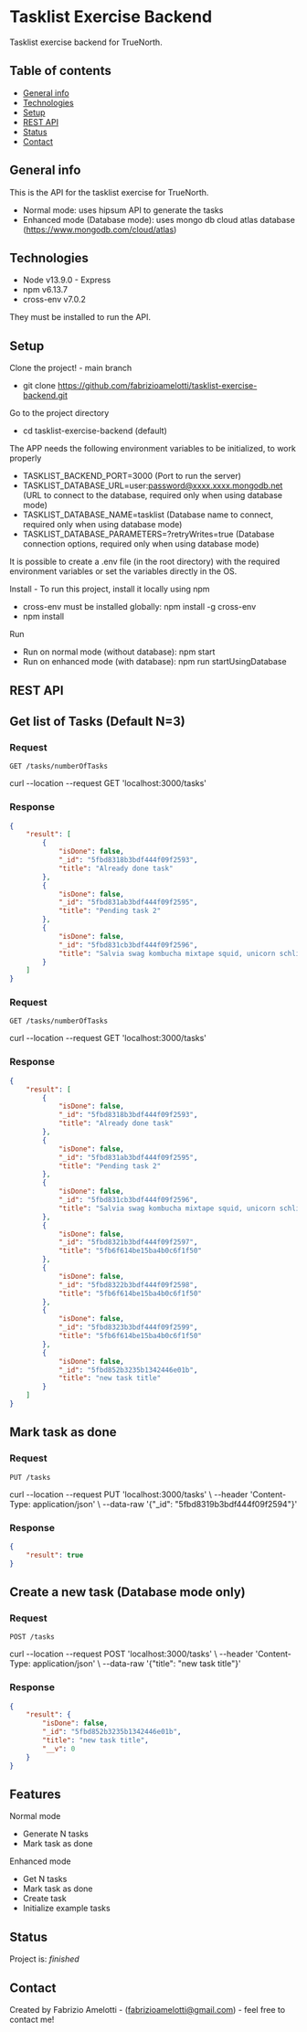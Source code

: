 # Tasklist Exercise Backend
Tasklist exercise backend for TrueNorth.

## Table of contents
* [General info](#general-info)
* [Technologies](#technologies)
* [Setup](#setup)
* [REST API](#rest-api)
* [Status](#status)
* [Contact](#contact)

## General info
This is the API for the tasklist exercise for TrueNorth.
* Normal mode: uses hipsum API to generate the tasks
* Enhanced mode (Database mode): uses mongo db cloud atlas database (https://www.mongodb.com/cloud/atlas)

## Technologies
* Node v13.9.0 - Express
* npm v6.13.7
* cross-env v7.0.2

They must be installed to run the API.

## Setup
Clone the project! - main branch
* git clone https://github.com/fabrizioamelotti/tasklist-exercise-backend.git

Go to the project directory
* cd tasklist-exercise-backend (default)

The APP needs the following environment variables to be initialized, to work properly

* TASKLIST_BACKEND_PORT=3000 (Port to run the server)
* TASKLIST_DATABASE_URL=user:password@xxxx.xxxx.mongodb.net (URL to connect to the database, required only when using database mode)
* TASKLIST_DATABASE_NAME=tasklist (Database name to connect, required only when using database mode)
* TASKLIST_DATABASE_PARAMETERS=?retryWrites=true (Database connection options, required only when using database mode)

It is possible to create a .env file (in the root directory) with the required environment variables or set the variables directly in the OS.

Install - To run this project, install it locally using npm

* cross-env must be installed globally: npm install -g cross-env
* npm install

Run

* Run on normal mode (without database): npm start
* Run on enhanced mode (with database): npm run startUsingDatabase

## REST API

## Get list of Tasks (Default N=3)

### Request

`GET /tasks/numberOfTasks`

curl --location --request GET 'localhost:3000/tasks'

### Response
```json
{
    "result": [
        {
            "isDone": false,
            "_id": "5fbd8318b3bdf444f09f2593",
            "title": "Already done task"
        },
        {
            "isDone": false,
            "_id": "5fbd831ab3bdf444f09f2595",
            "title": "Pending task 2"
        },
        {
            "isDone": false,
            "_id": "5fbd831cb3bdf444f09f2596",
            "title": "Salvia swag kombucha mixtape squid, unicorn schlitz craft beer lumbersexual tattooed etsy dreamcatcher"
        }
    ]
}
```

### Request

`GET /tasks/numberOfTasks`

curl --location --request GET 'localhost:3000/tasks'

### Response
```json
{
    "result": [
        {
            "isDone": false,
            "_id": "5fbd8318b3bdf444f09f2593",
            "title": "Already done task"
        },
        {
            "isDone": false,
            "_id": "5fbd831ab3bdf444f09f2595",
            "title": "Pending task 2"
        },
        {
            "isDone": false,
            "_id": "5fbd831cb3bdf444f09f2596",
            "title": "Salvia swag kombucha mixtape squid, unicorn schlitz craft beer lumbersexual tattooed etsy dreamcatcher"
        },
        {
            "isDone": false,
            "_id": "5fbd8321b3bdf444f09f2597",
            "title": "5fb6f614be15ba4b0c6f1f50"
        },
        {
            "isDone": false,
            "_id": "5fbd8322b3bdf444f09f2598",
            "title": "5fb6f614be15ba4b0c6f1f50"
        },
        {
            "isDone": false,
            "_id": "5fbd8323b3bdf444f09f2599",
            "title": "5fb6f614be15ba4b0c6f1f50"
        },
        {
            "isDone": false,
            "_id": "5fbd852b3235b1342446e01b",
            "title": "new task title"
        }
    ]
}
```

## Mark task as done

### Request

`PUT /tasks`

curl --location --request PUT 'localhost:3000/tasks' \ 	--header 'Content-Type: application/json' \ --data-raw '{"_id": "5fbd8319b3bdf444f09f2594"}'
	
### Response
```json
{
    "result": true
}
```
	
## Create a new task (Database mode only)

### Request

`POST /tasks` 

curl --location --request POST 'localhost:3000/tasks' \	--header 'Content-Type: application/json' \	--data-raw '{"title": "new task title"}'


### Response
```json
{
    "result": {
        "isDone": false,
        "_id": "5fbd852b3235b1342446e01b",
        "title": "new task title",
        "__v": 0
    }
}
```

## Features

Normal mode
* Generate N tasks
* Mark task as done

Enhanced mode

* Get N tasks 
* Mark task as done
* Create task
* Initialize example tasks

## Status
Project is: _finished_

## Contact
Created by Fabrizio Amelotti - (fabrizioamelotti@gmail.com) - feel free to contact me!

